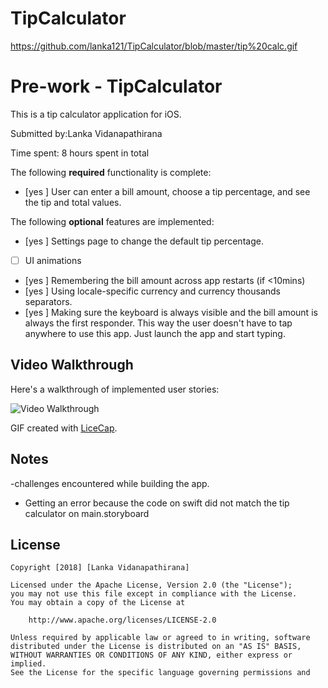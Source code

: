# TipCalculator
https://github.com/lanka121/TipCalculator/blob/master/tip%20calc.gif
# Pre-work - TipCalculator

This is a tip calculator application for iOS.

Submitted by:Lanka Vidanapathirana

Time spent: 8 hours spent in total


The following **required** functionality is complete:

* [yes ] User can enter a bill amount, choose a tip percentage, and see the tip and total values.

The following **optional** features are implemented:
* [yes ] Settings page to change the default tip percentage.
* [ ] UI animations
* [yes ] Remembering the bill amount across app restarts (if <10mins)
* [yes ] Using locale-specific currency and currency thousands separators.
* [yes ] Making sure the keyboard is always visible and the bill amount is always the first responder. This way the user doesn't have to tap anywhere to use this app. Just launch the app and start typing.



## Video Walkthrough 

Here's a walkthrough of implemented user stories:

<img src='http://i.imgur.com/link/to/your/gif/file.gif' title='Video Walkthrough' width='' alt='Video Walkthrough' />

GIF created with [LiceCap](http://www.cockos.com/licecap/).

## Notes

-challenges encountered while building the app.
* Getting an error because the code on swift did not match the tip calculator on main.storyboard

## License

    Copyright [2018] [Lanka Vidanapathirana]

    Licensed under the Apache License, Version 2.0 (the "License");
    you may not use this file except in compliance with the License.
    You may obtain a copy of the License at

        http://www.apache.org/licenses/LICENSE-2.0

    Unless required by applicable law or agreed to in writing, software
    distributed under the License is distributed on an "AS IS" BASIS,
    WITHOUT WARRANTIES OR CONDITIONS OF ANY KIND, either express or implied.
    See the License for the specific language governing permissions and
